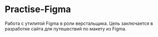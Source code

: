 # Practise-Figma
Работа с утилитой Figma в роли верстальщика.
Цель заключается в разработке сайта для путешествий по макету из Figma.
